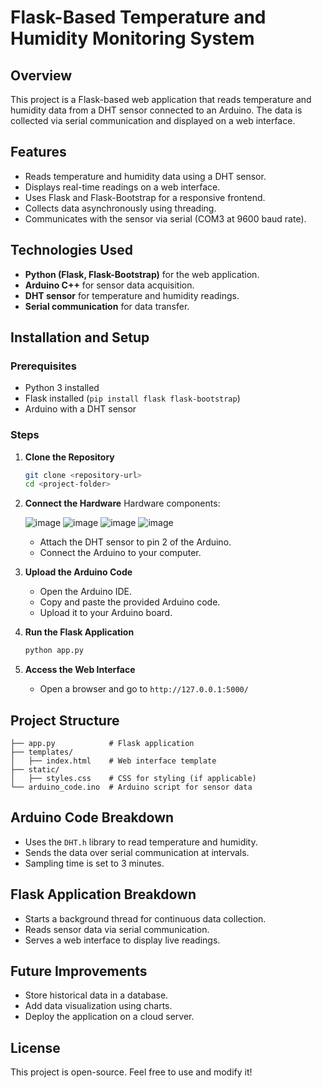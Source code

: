 # Flask-Based Temperature and Humidity Monitoring System

## Overview
This project is a Flask-based web application that reads temperature and humidity data from a DHT sensor connected to an Arduino. The data is collected via serial communication and displayed on a web interface.

## Features
- Reads temperature and humidity data using a DHT sensor.
- Displays real-time readings on a web interface.
- Uses Flask and Flask-Bootstrap for a responsive frontend.
- Collects data asynchronously using threading.
- Communicates with the sensor via serial (COM3 at 9600 baud rate).

## Technologies Used
- **Python (Flask, Flask-Bootstrap)** for the web application.
- **Arduino C++** for sensor data acquisition.
- **DHT sensor** for temperature and humidity readings.
- **Serial communication** for data transfer.

## Installation and Setup
### Prerequisites
- Python 3 installed
- Flask installed (`pip install flask flask-bootstrap`)
- Arduino with a DHT sensor

### Steps
1. **Clone the Repository**
   ```sh
   git clone <repository-url>
   cd <project-folder>
   ```
   
2. **Connect the Hardware**
Hardware components:

   ![image](https://github.com/user-attachments/assets/7b24970d-575b-4c49-9a2a-db26cdaef1e7)
   ![image](https://github.com/user-attachments/assets/af64defa-7110-46aa-91b9-ff6dbd7d5e65)
   ![image](https://github.com/user-attachments/assets/9173d102-00c3-4a83-90bc-ebaa524f9d68)
   ![image](https://github.com/user-attachments/assets/4d3620de-d0e0-4358-bf19-21a013db689b)



   - Attach the DHT sensor to pin 2 of the Arduino.
   - Connect the Arduino to your computer.
4. **Upload the Arduino Code**
   - Open the Arduino IDE.
   - Copy and paste the provided Arduino code.
   - Upload it to your Arduino board.
5. **Run the Flask Application**
   ```sh
   python app.py
   ```
6. **Access the Web Interface**
   - Open a browser and go to `http://127.0.0.1:5000/`

## Project Structure
```
├── app.py            # Flask application
├── templates/
│   ├── index.html    # Web interface template
├── static/
│   ├── styles.css    # CSS for styling (if applicable)
└── arduino_code.ino  # Arduino script for sensor data
```

## Arduino Code Breakdown
- Uses the `DHT.h` library to read temperature and humidity.
- Sends the data over serial communication at intervals.
- Sampling time is set to 3 minutes.

## Flask Application Breakdown
- Starts a background thread for continuous data collection.
- Reads sensor data via serial communication.
- Serves a web interface to display live readings.

## Future Improvements
- Store historical data in a database.
- Add data visualization using charts.
- Deploy the application on a cloud server.

## License
This project is open-source. Feel free to use and modify it!

